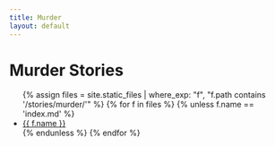 ```yaml
---
title: Murder
layout: default
---
```


# Murder Stories

<ul class="list">
{% assign files = site.static_files | where_exp: "f", "f.path contains '/stories/murder/'" %}
{% for f in files %}
  {% unless f.name == 'index.md' %}
    <li><a href="{{ f.path | relative_url }}">{{ f.name }}</a></li>
  {% endunless %}
{% endfor %}
</ul>

